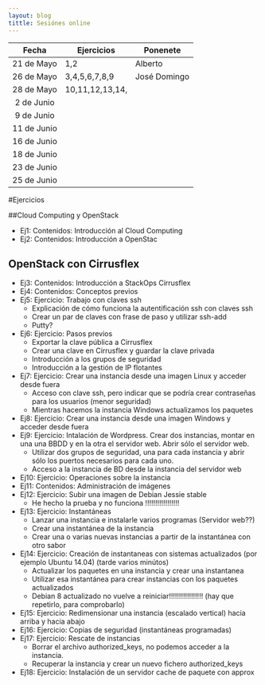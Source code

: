 ```yaml
---
layout: blog
tittle: Sesiónes online
---
```


|Fecha|Ejercicios|Ponenete|
|:---:|----------|--------|
|21 de Mayo| 1,2 |Alberto |
|26 de Mayo| 3,4,5,6,7,8,9 |José Domingo  |
|28 de Mayo| 10,11,12,13,14, |  |
|2 de Junio|  |  |
|9 de Junio|  |  |
|11 de Junio|  |  |
|16 de Junio|  |  |
|18 de Junio|  |  |
|23 de Junio|  |  |
|25 de Junio|  |  |

#Ejercicios

##Cloud Computing y OpenStack

* Ej1: Contenidos: Introducción al Cloud Computing
* Ej2: Contenidos: Introducción a OpenStac

## OpenStack con Cirrusflex

* Ej3: Contenidos: Introducción a StackOps Cirrusflex
* Ej4: Contenidos: Conceptos previos
* Ej5: Ejercicio: Trabajo con claves ssh
	* Explicación de cómo funciona la autentificación ssh con claves ssh
	* Crear un par de claves con frase de paso y utilizar ssh-add
	* Putty?
* Ej6: Ejercicio: Pasos previos
	* Exportar la clave pública a Cirrusflex
	* Crear una clave en Cirrusflex y guardar la clave privada
	* Introducción a los grupos de seguridad
	* Introducción a la gestión de IP flotantes
* Ej7: Ejercicio: Crear una instancia desde una imagen Linux y acceder desde fuera
	* Acceso con clave ssh, pero indicar que se podría crear contraseñas para los usuarios (menor seguridad)
	* Mientras hacemos la instancia Windows actualizamos los paquetes 
* Ej8: Ejercicio: Crear una instancia desde una imagen Windows y acceder desde fuera
* Ej9: Ejercicio: Intalación de Wordpress. Crear dos instancias, montar en una una BBDD y en la otra el servidor web. Abrir sólo el servidor web.
	* Utilizar dos grupos de seguridad, una para cada instancia y abrir sólo los puertos necesarios para cada uno.
	* Acceso a la instancia de BD desde la instancia del servidor web
* Ej10: Ejercicio: Operaciones sobre la instancia
* Ej11: Contenidos: Administración de imágenes
* Ej12: Ejercicio: Subir una imagen de Debian Jessie stable
	* He hecho la prueba y no funciona !!!!!!!!!!!!!!!!!
* Ej13: Ejercicio: Instantáneas
	* Lanzar una instancia e instalarle varios programas (Servidor web??)
	* Crear una instantánea de la instancia
	* Crear una o varias nuevas instancias a partir de la instantánea con otro sabor
* Ej14: Ejercicio: Creación de instantaneas con sistemas actualizados (por ejemplo Ubuntu 14.04) (tarde varios minútos)
	* Actualizar los paquetes en una instancia y crear una instantanea
	* Utilizar esa instantánea para crear instancias con los paquetes actualizados
	* Debian 8 actualizado no vuelve a reiniciar!!!!!!!!!!!!!!!!! (hay que repetirlo, para comprobarlo)
* Ej15: Ejercicio: Redimensionar una instancia (escalado vertical) hacia arriba y hacia abajo
* Ej16: Ejercicio: Copias de seguridad (instantáneas programadas)
* Ej17: Ejercicio: Rescate de instancias
	* Borrar el archivo authorized_keys, no podemos acceder a la instancia.
	* Recuperar la instancia y crear un nuevo fichero authorized_keys
* Ej18: Ejercicio: Instalación de un servidor cache de paquete con approx

